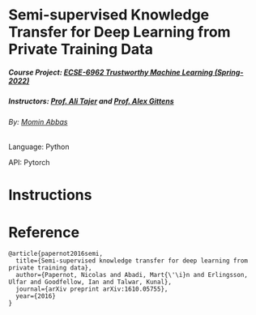 # Semi-supervised Knowledge Transfer for Deep Learning from Private Training Data
##### Course Project: [ECSE-6962 Trustworthy Machine Learning (Spring-2022)](https://piazza.com/class/ky4olbgarmr2du)
##### Instructors: [Prof. Ali Tajer](https://www.isg-rpi.com/) and [Prof. Alex Gittens](https://www.cs.rpi.edu/~gittea/)
###### By: [Momin Abbas](https://mominabbas.github.io/)



Language: Python

API: Pytorch

# Instructions


# Reference
```
@article{papernot2016semi,
  title={Semi-supervised knowledge transfer for deep learning from private training data},
  author={Papernot, Nicolas and Abadi, Mart{\'\i}n and Erlingsson, Ulfar and Goodfellow, Ian and Talwar, Kunal},
  journal={arXiv preprint arXiv:1610.05755},
  year={2016}
}

```

